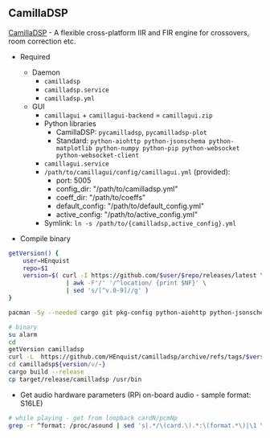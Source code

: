 CamillaDSP
---

[CamillaDSP](https://github.com/HEnquist/camilladsp) - A flexible cross-platform IIR and FIR engine for crossovers, room correction etc.

- Required
	- Daemon
		- `camilladsp`
		- `camilladsp.service`
		- `camilladsp.yml`
	- GUI
		- `camillagui` + `camillagui-backend` = `camillagui.zip`
		- Python libraries
			- CamillaDSP: `pycamilladsp`, `pycamilladsp-plot`
			- Standard: `python-aiohttp python-jsonschema python-matplotlib python-numpy python-pip python-websocket python-websocket-client`
		- `camillagui.service`
		- `/path/to/camillagui/config/camillagui.yml` (provided):
			- port: 5005
			- config_dir: "/path/to/camilladsp.yml"
			- coeff_dir: "/path/to/coeffs"
			- default_config: "/path/to/default_config.yml"
			- active_config: "/path/to/active_config.yml"
		- Symlink: `ln -s /path/to/{camilladsp,active_config}.yml`

- Compile binary
```sh
getVersion() {
	user=HEnquist
	repo=$1
	version=$( curl -I https://github.com/$user/$repo/releases/latest \
				| awk -F'/' '/^location/ {print $NF}' \
				| sed 's/[^v.0-9]//g' )
}

pacman -Sy --needed cargo git pkg-config python-aiohttp python-jsonschema python-matplotlib python-pip python-websocket-client

# binary
su alarm
cd
getVersion camilladsp
curl -L  https://github.com/HEnquist/camilladsp/archive/refs/tags/$version.tar.gz | bsdtar xf -
cd camilladsp${version/v/-}
cargo build --release
cp target/release/camilladsp /usr/bin
```

- Get audio hardware parameters (RPi on-board audio - sample format: S16LE)
```sh
# while playing - get from loopback cardN/pcmNp
grep -r ^format: /proc/asound | sed 's|.*/\(card.\).*:\(format.*\)|\1 \2|'
```
